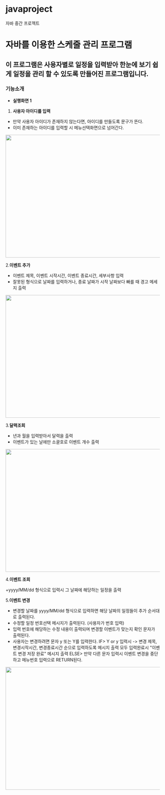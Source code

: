 # javaproject
자바 중간 프로젝트

# 자바를 이용한 스케줄 관리 프로그램

이 프로그램은 사용자별로 일정을 입력받아 한눈에 보기 쉽게 일정을 관리 할 수 있도록 만들어진 프로그램입니다.
-----------
### 기능소개
+ **실행화면 1**

1. **사용자 아이디를 입력**
+ 만약 사용자 아이디가 존재하지 않는다면, 아이디를 만들도록 문구가 뜬다.
+ 이미 존재하는 아이디를 입력할 시 메뉴선택화면으로 넘어간다.
<img src = "https://github.com/user-attachments/assets/70a05f0d-9925-4b1c-9212-34beee27c4ff" width = "800" height="400"/>





2.**이벤트 추가**
+ 이벤트 제목, 이벤트 시작시간, 이벤트 종료시간, 세부사항 입력
+ 잘못된 형식으로 날짜를 입력하거나, 종료 날짜가 시작 날짜보다 빠를 때 경고 메세지 출력

<img src = "https://github.com/user-attachments/assets/1ade8339-2bf4-4b03-a8f6-b453c4162427" width = "800" height="400"/>




3.**달력조회**

+ 년과 월을 입력받아서 달력을 출력
+ 이벤트가 있는 날에만 소괄호로 이벤트 개수 출력
<img src = "https://github.com/user-attachments/assets/a745e6e1-9ee6-4dc1-92c1-e1e816f25afc" width = "800" height="400"/>





4.**이벤트 조회**


+yyyy/MM/dd 형식으로 입력시 그 날짜에 해당하는 일정을 출력


5.**이벤트 변경**

+ 변경할 날짜를 yyyy/MM/dd 형식으로 입력하면 해당 날짜의 일정들이 추가 순서대로 출력된다.
+ 수정할 일정 번호선택 메시지가 출력된다. (사용자가 번호 입력)
+ 입력 번호에 해당하는 수정 내용이 출력되며 변경할 이벤트가 맞는지 확인 문자가 출력된다.
+ 사용자는 변경하려면 문자 y 또는 Y를 입력한다.
  IF> Y or y 입력시 -> 변경 제목, 변경시작시간, 변경종료시간 순으로 입력하도록 메시지 출력
                                      모두 입력완료시 "이벤트 변경 저장 완료" 메시지 출력
	ELSE> 만약 다른 문자 입력시 이벤트 변경을 중단하고 메뉴번호 입력으로 RETURN된다.
<img src = "https://github.com/user-attachments/assets/239103b9-0c61-4929-88e6-86f931079841" width = "800" height="400"/>




